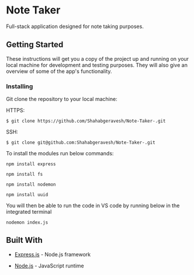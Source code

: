 # Note Taker 

Full-stack application designed for note taking purposes. 

## Getting Started

These instructions will get you a copy of the project up and running on your local machine for development and testing purposes. They will also give an overview of some of the app's functionality. 

### Installing

Git clone the repository to your local machine: 

HTTPS:
```
$ git clone https://github.com/Shahabgeravesh/Note-Taker-.git
```
SSH:
````
$ git clone git@github.com:Shahabgeravesh/Note-Taker-.git
````

To install the modules run below commands: 
````
npm install express
````
````
npm install fs
````
````
npm install nodemon
````
````
npm install uuid
````

You will then be able to run the code in VS code by running below in the integrated terminal
````
nodemon index.js 
````

## Built With


* [Express.js](https://expressjs.com/) - Node.js framework

* [Node.js](https://nodejs.org/en/) - JavaScript runtime

